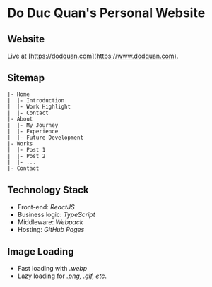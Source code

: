 # Do Duc Quan's Personal Website

## Website
Live at [https://dodquan.com](https://www.dodquan.com).

## Sitemap
```
|- Home
|  |- Introduction
|  |- Work Highlight
|  |- Contact
|- About
|  |- My Journey
|  |- Experience
|  |- Future Development
|- Works
|  |- Post 1
|  |- Post 2
|  |- ...
|- Contact
```

## Technology Stack
- Front-end: *ReactJS*
- Business logic: *TypeScript*
- Middleware: *Webpack*
- Hosting: *GitHub Pages*

## Image Loading
- Fast loading with *.webp*
- Lazy loading for *.png, .gif, etc*.